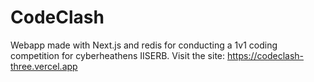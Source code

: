 # CodeClash
Webapp made with Next.js and redis for conducting a 1v1 coding competition for cyberheathens IISERB. 
Visit the site: https://codeclash-three.vercel.app
